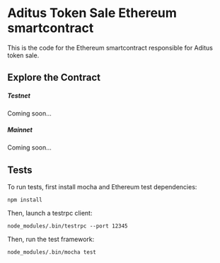 # Aditus Token Sale Ethereum smartcontract

This is the code for the Ethereum smartcontract responsible for Aditus token sale.

## Explore the Contract 

##### Testnet
Coming soon...
##### Mainnet
Coming soon...

## Tests

To run tests, first install mocha and Ethereum test dependencies:

    npm install

Then, launch a testrpc client:

    node_modules/.bin/testrpc --port 12345

Then, run the test framework:

    node_modules/.bin/mocha test
